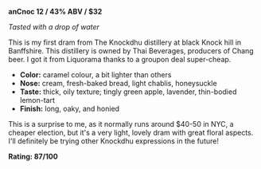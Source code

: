 **anCnoc 12 / 43% ABV / $32**

*Tasted with a drop of water*

This is my first dram from The Knockdhu distillery at black Knock hill in Banffshire.  This distillery is owned by Thai Beverages, producers of Chang beer.  I got it from Liquorama thanks to a groupon deal super-cheap.

* **Color:** caramel colour, a bit lighter than others
* **Nose:** cream, fresh-baked bread, light chablis, honeysuckle
* **Taste:** thick, oily texture; tingly green apple, lavender, thin-bodied lemon-tart
* **Finish:** long, oaky, and honied

This is a surprise to me, as it normally runs around $40-50 in NYC, a cheaper election, but it's a very light, lovely dram with great floral aspects.  I'll definitely be trying other Knockdhu expressions in the future!

**Rating: 87/100**